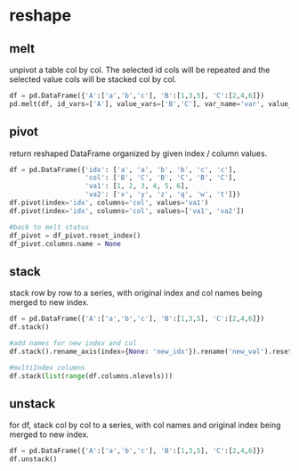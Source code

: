# reshape

## melt
unpivot a table col by col. The selected id cols will be repeated and the selected value cols will be stacked col by col.

```py
df = pd.DataFrame({'A':['a','b','c'], 'B':[1,3,5], 'C':[2,4,6]})
pd.melt(df, id_vars=['A'], value_vars=['B','C'], var_name='var', value_name='val')
```

## pivot
return reshaped DataFrame organized by given index / column values.

```py
df = pd.DataFrame({'idx': ['a', 'a', 'b', 'b', 'c', 'c'],
                   'col': ['B', 'C', 'B', 'C', 'B', 'C'],
                   'va1': [1, 2, 3, 4, 5, 6],
                   'va2': ['x', 'y', 'z', 'q', 'w', 't']})
df.pivot(index='idx', columns='col', values='va1')
df.pivot(index='idx', columns='col', values=['va1', 'va2'])

#back to melt status
df_pivot = df_pivot.reset_index()
df_pivot.columns.name = None
```

## stack
stack row by row to a series, with original index and col names being merged to new index.

```py
df = pd.DataFrame({'A':['a','b','c'], 'B':[1,3,5], 'C':[2,4,6]})
df.stack()

#add names for new index and col
df.stack().rename_axis(index={None: 'new_idx'}).rename('new_val').reset_index()

#multiIndex columns
df.stack(list(range(df.columns.nlevels)))
```

## unstack
for df, stack col by col to a series, with col names and original index being merged to new index.

```py
df = pd.DataFrame({'A':['a','b','c'], 'B':[1,3,5], 'C':[2,4,6]})
df.unstack()
```
